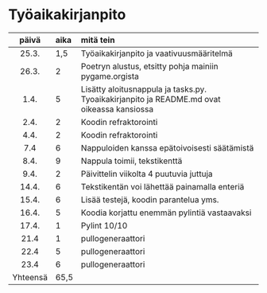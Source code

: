 # Työaikakirjanpito

| päivä | aika | mitä tein  |
| :----:|:-----| :-----|
| 25.3. | 1,5    | Työaikakirjanpito ja vaativuusmääritelmä |
|  26.3.|  2   |Poetryn alustus, etsitty pohja mainiin pygame.orgista  |
| 1.4. |  5  | Lisätty aloitusnappula ja tasks.py.  Tyoaikakirjanpito ja README.md ovat oikeassa kansiossa |
|   2.4.    |   2  | Koodin refraktorointi |
|   4.4.    |   2  | Koodin refraktorointi |
|  7.4     |  6   | Nappuloiden kanssa epätoivoisesti säätämistä |
|   8.4.    |   9  | Nappula toimii, tekstikenttä |
|  9.4. |  2   | Päivittelin viikolta 4 puutuvia juttuja  |
| 14.4. |  6   | Tekstikentän voi lähettää painamalla enteriä |
|  15.4.     |  6   | Lisää testejä, koodin parantelua yms. |
| 16.4.  |   5  | Koodia korjattu enemmän pylintiä vastaavaksi |
|  17.4. |  1   | Pylint 10/10 |
|  21.4     |  1   | pullogeneraattori |
|  22.4 |  5   | pullogeneraattori |
|  23.4 |  6   | pullogeneraattori |
|   Yhteensä |   65,5 | | 
